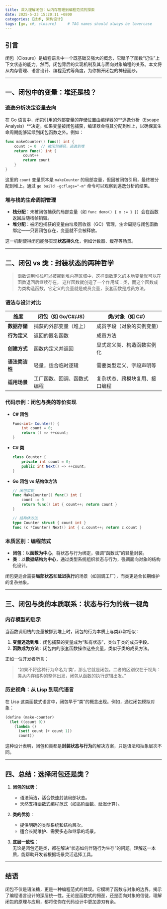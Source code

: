 ```yaml
---
title: 深入理解闭包：从内存管理到编程范式的探索
date: 2025-5-23 15:20:11 +0800
categories: [技术, 架构设计]
tags: [go, c#, closure]     # TAG names should always be lowercase
---
```


## 引言  
闭包（Closure）是编程语言中一个既基础又强大的概念，它赋予了函数“记住”上下文状态的能力。然而，闭包背后的实现机制及其与面向对象编程的关系。本文将从内存管理、语言设计、编程范式等角度，为你揭开闭包的神秘面纱。

---

## 一、闭包中的变量：堆还是栈？

### 逃逸分析决定变量去向  
在 Go 语言中，闭包引用的外部变量的存储位置由编译器的**逃逸分析（Escape Analysis）**决定。如果变量被闭包捕获，编译器会将其分配到堆上，以确保其生命周期能够延续到闭包函数之外。例如：  
```go
func makeCounter() func() int {
    count := 0  // 被闭包捕获，逃逸到堆
    return func() int {
        count++
        return count
    }
}
```
这里的 `count` 变量原本是 `makeCounter` 的局部变量，但因被闭包引用，最终被分配到堆上。通过 `go build -gcflags="-m"` 命令可以观察到逃逸分析的结果。

### 堆与栈的生命周期管理  
- **栈分配**：未被闭包捕获的局部变量（如 `func demo() { x := 1 }`）会在函数返回后随栈帧销毁。  
- **堆分配**：被闭包捕获的变量由垃圾回收器（GC）管理，生命周期与闭包函数绑定——只要闭包存在，变量就不会被释放。  

这一机制使得闭包能够实现**状态持久化**，例如计数器、缓存等场景。

---

## 二、闭包 vs 类：封装状态的两种哲学

> 函数调用堆栈可以被挪到堆内存区域中，这样函数定义的本地变量就可以在函数返回后继续存在。 这样函数就创造了一个作用域：类，而这个函数成为类构造函数，它定义的变量就是成员变量，嵌套函数是成员方法。

### 语法与设计对比  

| 维度                | 闭包（如 Go/C#/JS）              | 类/对象（如 C#）                 |
|---------------------|----------------------------------|----------------------------------|
| **数据存储**        | 捕获的外部变量（堆上）           | 成员字段（对象的实例变量）        |
| **行为定义**        | 返回的匿名函数                   | 成员方法                          |
| **创建方式**        | 函数内定义并返回                 | 显式定义类、构造函数实例化        |
| **语法简洁性**      | 轻量，适合临时逻辑               | 需要类型定义、字段声明等          |
| **适用场景**        | 工厂函数、回调、函数式编程        | 复杂状态、跨模块复用、接口编程     |

### 代码示例：闭包与类的等价实现  
- **C# 闭包**  
  ```csharp
  Func<int> Counter() {
      int count = 0;
      return () => ++count;
  }
  ```
- **C# 类**  
  ```csharp
  class Counter {
      private int count = 0;
      public int Next() => ++count;
  }
  ```
- **Go 闭包 vs 结构体方法**  
  ```go
  // 闭包实现
  func MakeCounter() func() int {
      count := 0
      return func() int { count++; return count }
  }

  // 结构体方法
  type Counter struct { count int }
  func (c *Counter) Next() int { c.count++; return c.count }
  ```

### 本质区别：编程范式  
- **闭包**：以**函数为中心**，将状态与行为绑定，强调“函数式”的轻量封装。  
- **类**：以**数据结构为中心**，通过类型系统组织状态与行为，强调面向对象的结构化设计。  

闭包更适合需要**局部状态**和**延迟执行**的场景（如回调工厂），而类更适合长期维护的复杂抽象。

---

## 三、闭包与类的本质联系：状态与行为的统一视角

### 内存模型的启示  
当函数调用栈的变量被挪到堆上时，闭包的行为本质上与类非常相似：  
1. **变量逃逸到堆**：闭包捕获的变量成为“私有状态”，类似于类的成员字段。  
2. **函数成为方法**：闭包内的嵌套函数操作这些变量，类似于类的成员方法。  

正如一位开发者所言：  
> “如果不将这种行为命名为‘类’，那么它就是闭包。二者的区别仅在于视角：类从内存结构的整体出发，闭包从函数的执行逻辑出发。”

### 历史视角：从 Lisp 到现代语言  
在 Lisp 这类函数式语言中，闭包早于“类”的概念出现。例如，通过闭包模拟对象：  
```scheme
(define (make-counter)
  (let ((count 0))
    (lambda ()
      (set! count (+ count 1))
      count))
```
这种设计表明，闭包和类都是**封装状态与行为**的解决方案，只是语法和抽象层次不同。

---

## 四、总结：选择闭包还是类？

1. **闭包的优势**：  
   - 语法简洁，适合快速封装局部状态。  
   - 天然支持函数式编程范式（如高阶函数、延迟计算）。  

2. **类的优势**：  
   - 提供明确的类型系统和结构层次。  
   - 适合长期维护、需要多态和继承的场景。  

3. **底层一致性**：  
   无论是闭包还是类，都在解决“状态如何伴随行为生存”的问题。理解这一本质，能帮助开发者根据场景灵活选择工具。

--- 

## 结语  
闭包不仅是语法糖，更是一种编程范式的体现。它模糊了函数与对象的边界，揭示了编程语言设计的深层统一性。无论是函数式的拥趸，还是面向对象的信徒，理解闭包的原理与应用，都将使你在代码设计中更加游刃有余。